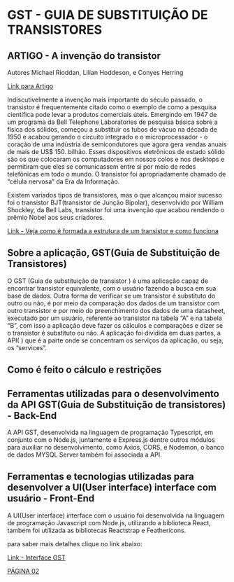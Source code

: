 # GST - GUIA DE SUBSTITUIÇÃO DE TRANSISTORES


## ARTIGO - A invenção do transistor
Autores Michael Rioddan, Lilian Hoddeson, e Conyes Herring

[Link para Artigo](https://link.springer.com/chapter/10.1007/978-1-4612-1512-7_37)

Indiscutivelmente a invenção mais importante do século passado, o transistor é frequentemente citado como o exemplo de como a pesquisa científica pode levar a produtos comerciais úteis. Emergindo em 1947 de um programa da Bell Telephone Laboratories de pesquisa básica sobre a física dos sólidos, começou a substituir os tubos de vácuo na década de 1950 e acabou gerando o circuito integrado e o microprocessador - o coração de uma indústria de semicondutores que agora gera vendas anuais de mais de US$ 150. bilhão. Esses dispositivos eletrônicos de estado sólido são os que colocaram os computadores em nossos colos e nos desktops e permitiram que eles se comunicassem entre si por meio de redes telefônicas em todo o mundo. O transistor foi apropriadamente chamado de “célula nervosa” da Era da Informação.

Existem variados tipos de transistores, mas o que alcançou maior sucesso foi o transistor BJT(transistor de Junção Bipolar), desenvolvido por William Shockley, da Bell Labs, transistor foi uma invenção que acabou rendendo o prêmio Nobel aos seus criadores.
 



[Link - Veja como é formada a estrutura de um transistor e como funciona](pages_md/estrutura_trasistor.md)


## Sobre a aplicação, GST(Guia de Substituição de Transistores)

O GST (Guia de substituição de transistor ) é uma aplicação capaz de encontrar transistor equivalente, com o usuário fazendo a busca em sua base de dados. Outra forma de verificar se um transistor é  substituto do outro ou não, é por meio da comparação dos dados de um transistor com outro transistor e por meio do preenchimento dos dados de uma datasheet, executado por um usuário, referente ao transistor na tabela “A” e na tabela “B”, com isso a aplicação deve fazer os cálculos e comparações e dizer se o transistor é substituto ou não.
A aplicação foi dividida em duas partes, a API(    ) que é a parte onde se concentram os serviços da aplicação, ou seja, os “services”.




## Como é feito o cálculo e restrições






## Ferramentas utilizadas para o desenvolvimento da API GST(Guia de Substituição de transistores) - Back-End

A API GST, desenvolvida na linguagem de programação Typescript, em conjunto com o Node.js, juntamente e Express.js dentre outros módulos para auxiliar no desenvolvimento, como Axios, CORS, e Nodemon, o banco de dados MYSQL Server também foi associada a API.


## Ferramentas e tecnologias utilizadas para desenvolver a UI(User interface) interface com usuário - Front-End

A UI(User interface) interface com o usuário foi desenvolvida na linguagem de programação Javascript com Node.js, utilizando a biblioteca React,  também foi utilizada as bibliotecas Reactstrap e Feathericons.

para saber mais detalhes clique no link abaixo:

[Link - Interface GST ](https://)



[PÁGINA 02](pages_md/page_2.md)